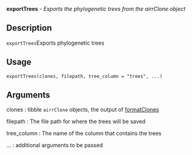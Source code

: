**exportTrees** - *Exports the phylogenetic trees from the airrClone object*

Description
--------------------

`exportTrees`Exports phylogenetic trees


Usage
--------------------
```
exportTrees(clones, filepath, tree_column = "trees", ...)
```

Arguments
-------------------

clones
:   tibble `airrClone` objects, the output of 
[formatClones](formatClones.md)

filepath
:   The file path for where the trees will be saved

tree_column
:   The name of the column that contains the trees

...
:   additional arguments to be passed











